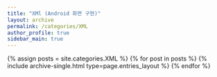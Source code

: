 ```yaml
---
title: "XMl (Android 화면 구현)"
layout: archive
permalink: /categories/XML
author_profile: true
sidebar_main: true
---
```



{% assign posts = site.categories.XML %}
{% for post in posts %} {% include archive-single.html type=page.entries_layout %} {% endfor %}
